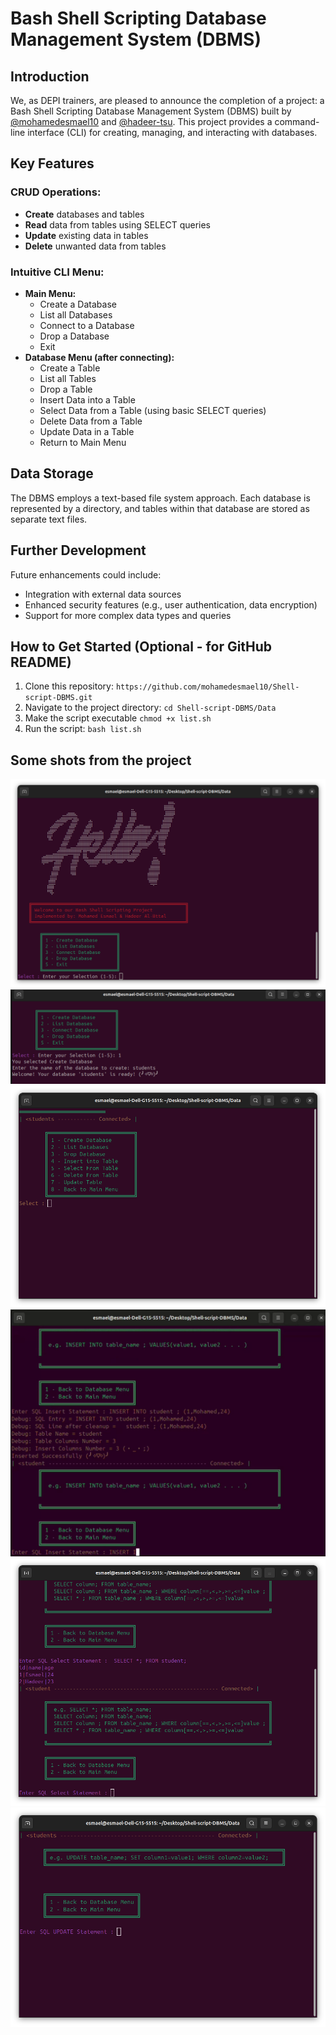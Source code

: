 # Bash Shell Scripting Database Management System (DBMS)

## Introduction
We, as DEPI trainers, are pleased to announce the completion of a project: a Bash Shell Scripting Database Management System (DBMS) built by [@mohamedesmael10](https://github.com/mohamedesmael10) and [@hadeer-tsu](https://github.com/hadeer-tsu). This project provides a command-line interface (CLI) for creating, managing, and interacting with databases.


## Key Features

### CRUD Operations:
- **Create** databases and tables
- **Read** data from tables using SELECT queries
- **Update** existing data in tables
- **Delete** unwanted data from tables

### Intuitive CLI Menu:
- **Main Menu:**
  - Create a Database
  - List all Databases
  - Connect to a Database
  - Drop a Database
  - Exit
- **Database Menu (after connecting):**
  - Create a Table
  - List all Tables
  - Drop a Table
  - Insert Data into a Table
  - Select Data from a Table (using basic SELECT queries)
  - Delete Data from a Table
  - Update Data in a Table
  - Return to Main Menu

## Data Storage
The DBMS employs a text-based file system approach. Each database is represented by a directory, and tables within that database are stored as separate text files.

## Further Development
Future enhancements could include:
- Integration with external data sources
- Enhanced security features (e.g., user authentication, data encryption)
- Support for more complex data types and queries

## How to Get Started (Optional - for GitHub README)
1. Clone this repository: `https://github.com/mohamedesmael10/Shell-script-DBMS.git`
2. Navigate to the project directory: `cd Shell-script-DBMS/Data`
3. Make the script executable `chmod +x list.sh`
4. Run the script: `bash list.sh`

## Some shots from the project

![Screenshot 1](https://github.com/mohamedesmael10/Shell-script-DBMS/raw/main/Shots/1.png)
![Screenshot 2](https://github.com/mohamedesmael10/Shell-script-DBMS/raw/main/Shots/2.png)
![Screenshot 3](https://github.com/mohamedesmael10/Shell-script-DBMS/raw/main/Shots/3.png)
![Screenshot 4](https://github.com/mohamedesmael10/Shell-script-DBMS/raw/main/Shots/4.png)
![Screenshot 5](https://github.com/mohamedesmael10/Shell-script-DBMS/raw/main/Shots/5.png)
![Screenshot 6](https://github.com/mohamedesmael10/Shell-script-DBMS/raw/main/Shots/6.png)

